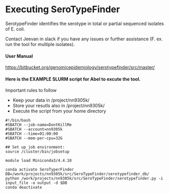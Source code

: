 **Executing SeroTypeFinder**
============================
SerotypeFinder identifies the serotype in total or partial sequenced isolates of E. coli.

Contact Jeevan in slack if you have any issues or further assistance (F. ex. run the tool for multiple isolates).

#### User Manual 
https://bitbucket.org/genomicepidemiology/serotypefinder/src/master/


#### Here is the EXAMPLE SLURM script for Abel to excute the tool.
Important rules to follow
* Keep your data in /project/nn9305k/
* Store your resutls also in /project/nn9305k/
* Execute the script from your home directory

```
#!/bin/bash
#SBATCH --job-name=DontKillMe
#SBATCH --account=nn9305k
#SBATCH --time=01:00:00
#SBATCH --mem-per-cpu=32G

## Set up job environment:
source /cluster/bin/jobsetup

module load Miniconda3/4.4.10

conda activate SeroTyperFinder
DB=/work/projects/nn9305k/src/SeroTypeFinder/serotypefinder_db/
python /work/projects/nn9305k/src/SeroTypeFinder/serotypefinder.py -i input_file -o output -d $DB 
conda deactivate 
```
